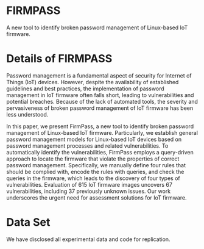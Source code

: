 # FIRMPASS
A new tool to identify broken password management of Linux-based IoT firmware.

# Details of FIRMPASS
Password management is a fundamental aspect of security for Internet of Things (IoT) devices. However, despite
the availability of established guidelines and best practices, the implementation of password management
in IoT firmware often falls short, leading to vulnerabilities and potential breaches. Because of the lack of
automated tools, the severity and pervasiveness of broken password management of IoT firmware has been
less understood.

In this paper, we present FirmPass, a new tool to identify broken password management of Linux-based IoT
firmware. Particularly, we establish general password management models for Linux-based IoT devices based
on password management processes and related vulnerabilities. To automatically identify the vulnerabilities,
FirmPass employs a query-driven approach to locate the firmware that violate the properties of correct
password management. Specifically, we manually define four rules that should be complied with, encode
the rules with queries, and check the queries in the firmware, which leads to the discovery of four types of
vulnerabilities. Evaluation of 615 IoT firmware images uncovers 67 vulnerabilities, including 37 previously
unknown issues. Our work underscores the urgent need for assessment solutions for IoT firmware.

# Data Set
We have disclosed all experimental data and code for replication.
